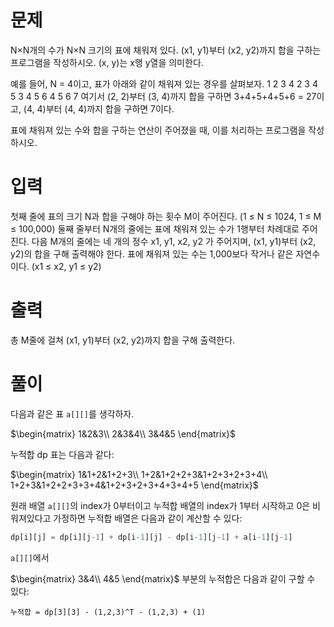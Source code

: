 # 문제
N×N개의 수가 N×N 크기의 표에 채워져 있다. (x1, y1)부터 (x2, y2)까지 합을 구하는 프로그램을 작성하시오. (x, y)는 x행 y열을 의미한다.

예를 들어, N = 4이고, 표가 아래와 같이 채워져 있는 경우를 살펴보자.
1	2	3	4
2	3	4	5
3	4	5	6
4	5	6	7
여기서 (2, 2)부터 (3, 4)까지 합을 구하면 3+4+5+4+5+6 = 27이고, (4, 4)부터 (4, 4)까지 합을 구하면 7이다.

표에 채워져 있는 수와 합을 구하는 연산이 주어졌을 때, 이를 처리하는 프로그램을 작성하시오.

# 입력
첫째 줄에 표의 크기 N과 합을 구해야 하는 횟수 M이 주어진다. (1 ≤ N ≤ 1024, 1 ≤ M ≤ 100,000) 둘째 줄부터 N개의 줄에는 표에 채워져 있는 수가 1행부터 차례대로 주어진다. 다음 M개의 줄에는 네 개의 정수 x1, y1, x2, y2 가 주어지며, (x1, y1)부터 (x2, y2)의 합을 구해 출력해야 한다. 표에 채워져 있는 수는 1,000보다 작거나 같은 자연수이다. (x1 ≤ x2, y1 ≤ y2)

# 출력
총 M줄에 걸쳐 (x1, y1)부터 (x2, y2)까지 합을 구해 출력한다.

# 풀이
다음과 같은 표 `a[][]`를 생각하자.

$\begin{matrix}
1&2&3\\
2&3&4\\
3&4&5
\end{matrix}$

누적합 dp 표는 다음과 같다:

$\begin{matrix}
1&1+2&1+2+3\\
1+2&1+2+2+3&1+2+3+2+3+4\\
1+2+3&1+2+2+3+3+4&1+2+3+2+3+4+3+4+5
\end{matrix}$

원래 배열 `a[][]`의 index가 0부터이고 
누적합 배열의 index가 1부터 시작하고 0은 비워져있다고 가정하면 
누적합 배열은 다음과 같이 계산할 수 있다:
```python
dp[i][j] = dp[i][j-1] + dp[i-1][j] - dp[i-1][j-1] + a[i-1][j-1]
```

`a[][]`에서 

$\begin{matrix}
3&4\\
4&5
\end{matrix}$
부분의 누적합은 다음과 같이 구할 수 있다:

```
누적합 = dp[3][3] - (1,2,3)^T - (1,2,3) + (1)
```
